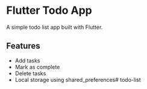 # Flutter Todo App

A simple todo list app built with Flutter.

## Features
- Add tasks
- Mark as complete
- Delete tasks
- Local storage using shared_preferences#   t o d o - l i s t  
 
